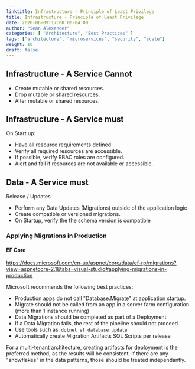 ```yaml
---
linktitle: Infrastructure - Principle of Least Privilege
title: Infrastructure - Principle of Least Privilege
date: 2020-06-09T17:00:00-04:00
author: "Sean Alexander"
categories: [ "Architecture", "Best Practices" ]
tags: ["architecture", "microservices", "security", "scale"]
weight: 10
draft: false
---
```


## Infrastructure - A Service Cannot

* Create mutable or shared resources.
* Drop mutable or shared resources.
* Alter mutable or shared resources.

## Infrastructure - A Service must

On Start up:

* Have all resource requirements defined
* Verify all required resources are accessible.
* If possible, verify RBAC roles are configured.
* Alert and fail if resources are not available or accessible.

## Data - A Service must

Release / Updates

* Perform any Data Updates (Migrations) outside of the application logic
* Create compatible or versioned migrations.
* On Startup, verify the the schema version is compatible

### Applying Migrations in Production

#### EF Core

https://docs.microsoft.com/en-us/aspnet/core/data/ef-rp/migrations?view=aspnetcore-2.1&tabs=visual-studio#applying-migrations-in-production

Microsoft recommends the following best practices:

* Production apps do not call "Database.Migrate" at application startup.
* Migrate should not be called from an app in a server farm configuration (more than 1 instance running)
* Data Migrations should be completed as part of a Deployment
* If a Data Migration fails, the rest of the pipeline should not proceed
* Use tools such as: ```dotnet ef database update```
* Automatically create Migration Artifacts SQL Scripts per release

For a multi-tenant architecture, creating artifacts for deployment is the preferred method, as the results will be consistent.  If there are any "snowflakes" in the data patterns, those should be treated independantly.
